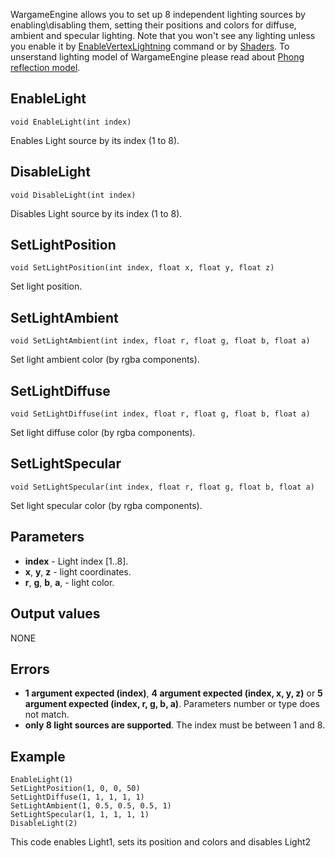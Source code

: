 WargameEngine allows you to set up 8 independent lighting sources by enabling\disabling them, setting their positions and colors for diffuse, ambient and specular lighting.
Note that you won't see any lighting unless you enable it by [EnableVertexLightning](LuaEnableVertexLighting.md) command or by [Shaders](Shaders.md). To unserstand lighting model of WargameEngine
please read about [Phong reflection model](http://en.wikipedia.org/wiki/Phong_reflection_model).

## EnableLight ##
```
void EnableLight(int index)
```
Enables Light source by its index (1 to 8).

## DisableLight ##
```
void DisableLight(int index)
```
Disables Light source by its index (1 to 8).

## SetLightPosition ##
```
void SetLightPosition(int index, float x, float y, float z)
```
Set light position.

## SetLightAmbient ##
```
void SetLightAmbient(int index, float r, float g, float b, float a)
```
Set light ambient color (by rgba components).

## SetLightDiffuse ##
```
void SetLightDiffuse(int index, float r, float g, float b, float a)
```
Set light diffuse color (by rgba components).

## SetLightSpecular ##
```
void SetLightSpecular(int index, float r, float g, float b, float a)
```
Set light specular color (by rgba components).

## Parameters ##
  * **index** - Light index [1..8].
  * **x**, **y**, **z** - light coordinates.
  * **r**, **g**, **b**, **a**, - light color.

## Output values ##
NONE

## Errors ##
  * **1 argument expected (index)**, **4 argument expected (index, x, y, z)** or **5 argument expected (index, r, g, b, a)**. Parameters number or type does not match.
  * **only 8 light sources are supported**. The index must be between 1 and 8.

## Example ##
```
EnableLight(1)
SetLightPosition(1, 0, 0, 50)
SetLightDiffuse(1, 1, 1, 1, 1)
SetLightAmbient(1, 0.5, 0.5, 0.5, 1)
SetLightSpecular(1, 1, 1, 1, 1)
DisableLight(2)
```
This code enables Light1, sets its position and colors and disables Light2